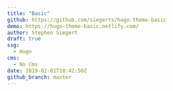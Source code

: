 ```yaml
---
title: "Basic"
github: https://github.com/siegerts/hugo-theme-basic
demo: https://hugo-theme-basic.netlify.com/
author: Stephen Siegert
draft: true
ssg:
  - Hugo
cms:
  - No Cms
date: 2019-02-01T18:42:50Z
github_branch: master
---
```

